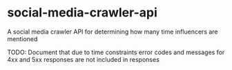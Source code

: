 # social-media-crawler-api
A social media crawler API for determining how many time influencers are mentioned

TODO: 
Document that due to time constraints error codes and messages for 4xx and 5xx responses are not included in responses 